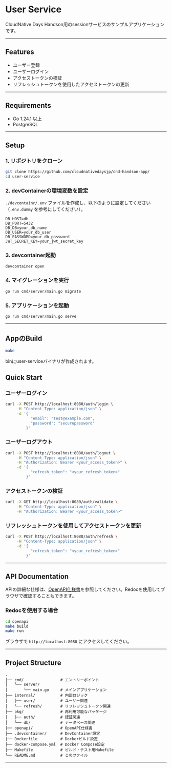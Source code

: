 # User Service

CloudNative Days Handson用のsessionサービスのサンプルアプリケーションです。

---

## Features

- ユーザー登録
- ユーザーログイン
- アクセストークンの検証
- リフレッシュトークンを使用したアクセストークンの更新

---

## Requirements

- Go 1.24.1 以上
- PostgreSQL

---

## Setup

### 1. リポジトリをクローン
```bash
git clone https://github.com/cloudnativedaysjp/cnd-handson-app/
cd user-service
```

### 2. devContainerの環境変数を設定
`./devcontainr/.env` ファイルを作成し、以下のように設定してください（`.env.dummy` を参考にしてください）。

```env
DB_HOST=db
DB_PORT=5432
DB_DB=your_db_name
DB_USER=your_db_user
DB_PASSWORD=your_db_password
JWT_SECRET_KEY=your_jwt_secret_key
```

### 3. devcontainer起動
```bash
devcontainer open
```

### 4. マイグレーションを実行
```bash
go run cmd/server/main.go migrate
```

### 5. アプリケーションを起動
```bash
go run cmd/server/main.go serve
```
---
## AppのBuild
```bash
make
```
binにuser-serviceバイナリが作成されます。
## Quick Start

### ユーザーログイン
```bash
curl -X POST http://localhost:8080/auth/login \
     -H "Content-Type: application/json" \
     -d '{
           "email": "test@example.com",
           "password": "securepassword"
         }'
```
### ユーザーログアウト
```bash
curl -X POST http://localhost:8080/auth/logout \
     -H "Content-Type: application/json" \
     -H "Authorization: Bearer <your_access_token>" \
     -d '{
           "refresh_token": "<your_refresh_token>"
         }'
```

### アクセストークンの検証
```bash
curl -X GET http://localhost:8080/auth/validate \
     -H "Content-Type: application/json" \
     -H "Authorization: Bearer <your_access_token>"
```

### リフレッシュトークンを使用してアクセストークンを更新
```bash
curl -X POST http://localhost:8080/auth/refresh \
     -H "Content-Type: application/json" \
     -d '{
           "refresh_token": "<your_refresh_token>"
         }'
```

---

## API Documentation

APIの詳細な仕様は、[OpenAPI仕様書](openapi/openapi.yaml)を参照してください。Redocを使用してブラウザで確認することもできます。

### Redocを使用する場合
```bash
cd openapi
make build
make run
```
ブラウザで `http://localhost:8080` にアクセスしてください。

---

## Project Structure

```
.
├── cmd/                # エントリーポイント
│   └── server/
│       └── main.go     # メインアプリケーション
├── internal/           # 内部ロジック
│   ├── user/           # ユーザー関連
│   └── refresh/        # リフレッシュトークン関連
├── pkg/                # 再利用可能なパッケージ
│   ├── auth/           # 認証関連
│   └── db/             # データベース関連
├── openapi/            # OpenAPI仕様書
├── .devcontainer/      # DevContainer設定
├── Dockerfile          # Dockerビルド設定
├── docker-compose.yml  # Docker Compose設定
├── Makefile            # ビルド・テスト用Makefile
└── README.md           # このファイル
```

---



